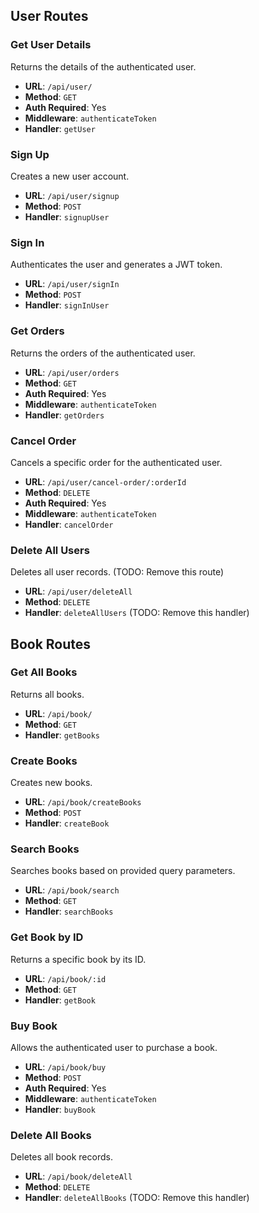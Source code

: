 ## User Routes

### Get User Details

Returns the details of the authenticated user.

- **URL**: `/api/user/`
- **Method**: `GET`
- **Auth Required**: Yes
- **Middleware**: `authenticateToken`
- **Handler**: `getUser`

### Sign Up

Creates a new user account.

- **URL**: `/api/user/signup`
- **Method**: `POST`
- **Handler**: `signupUser`

### Sign In

Authenticates the user and generates a JWT token.

- **URL**: `/api/user/signIn`
- **Method**: `POST`
- **Handler**: `signInUser`

### Get Orders

Returns the orders of the authenticated user.

- **URL**: `/api/user/orders`
- **Method**: `GET`
- **Auth Required**: Yes
- **Middleware**: `authenticateToken`
- **Handler**: `getOrders`

### Cancel Order

Cancels a specific order for the authenticated user.

- **URL**: `/api/user/cancel-order/:orderId`
- **Method**: `DELETE`
- **Auth Required**: Yes
- **Middleware**: `authenticateToken`
- **Handler**: `cancelOrder`

### Delete All Users

Deletes all user records. (TODO: Remove this route)

- **URL**: `/api/user/deleteAll`
- **Method**: `DELETE`
- **Handler**: `deleteAllUsers` (TODO: Remove this handler)

## Book Routes

### Get All Books

Returns all books.

- **URL**: `/api/book/`
- **Method**: `GET`
- **Handler**: `getBooks`

### Create Books

Creates new books.

- **URL**: `/api/book/createBooks`
- **Method**: `POST`
- **Handler**: `createBook`

### Search Books

Searches books based on provided query parameters.

- **URL**: `/api/book/search`
- **Method**: `GET`
- **Handler**: `searchBooks`

### Get Book by ID

Returns a specific book by its ID.

- **URL**: `/api/book/:id`
- **Method**: `GET`
- **Handler**: `getBook`

### Buy Book

Allows the authenticated user to purchase a book.

- **URL**: `/api/book/buy`
- **Method**: `POST`
- **Auth Required**: Yes
- **Middleware**: `authenticateToken`
- **Handler**: `buyBook`

### Delete All Books

Deletes all book records.

- **URL**: `/api/book/deleteAll`
- **Method**: `DELETE`
- **Handler**: `deleteAllBooks` (TODO: Remove this handler)
